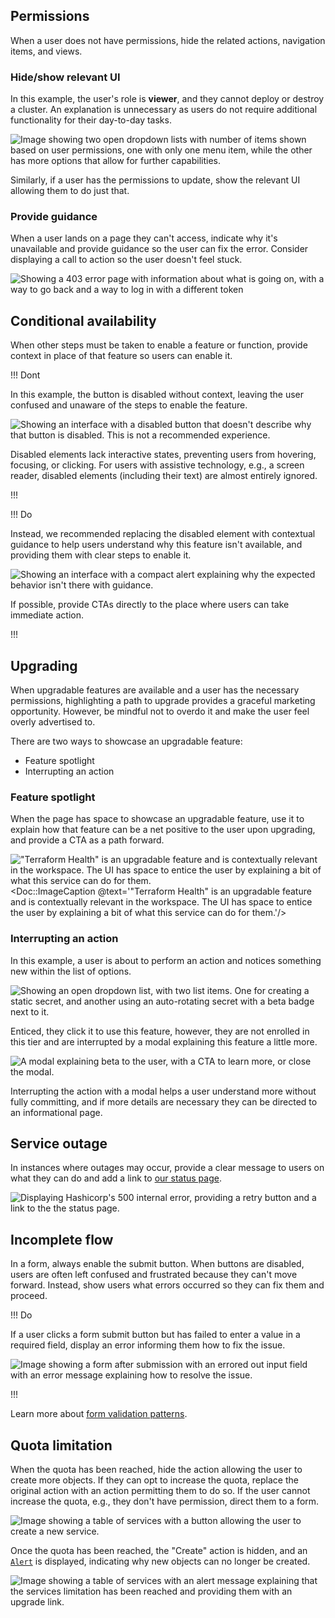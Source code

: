 ## Permissions 

When a user does not have permissions, hide the related actions, navigation items, and views.

### Hide/show relevant UI

In this example, the user's role is **viewer**, and they cannot deploy or destroy a cluster. An explanation is unnecessary as users do not require additional functionality for their day-to-day tasks.

![Image showing two open dropdown lists with number of items shown based on user permissions, one with only one menu item, while the other has more options that allow for further capabilities.](/assets/patterns/disabled-patterns/permissions-example.png)

Similarly, if a user has the permissions to update, show the relevant UI allowing them to do just that.


### Provide guidance

When a user lands on a page they can't access, indicate why it's unavailable and provide guidance so the user can fix the error. Consider displaying a call to action so the user doesn't feel stuck.

![Showing a 403 error page with information about what is going on, with a way to go back and a way to log in with a different token](/assets/patterns/disabled-patterns/permissions-example-3.png)

## Conditional availability

When other steps must be taken to enable a feature or function, provide context in place of that feature so users can enable it.

!!! Dont

In this example, the button is disabled without context, leaving the user confused and unaware of the steps to enable the feature.

![Showing an interface with a disabled button that doesn't describe why that button is disabled. This is not a recommended experience.](/assets/patterns/disabled-patterns/conditional-availability-example-disabled.png)

Disabled elements lack interactive states, preventing users from hovering, focusing, or clicking. For users with assistive technology, e.g., a screen reader, disabled elements (including their text) are almost entirely ignored.

!!!


!!! Do

Instead, we recommended replacing the disabled element with contextual guidance to help users understand why this feature isn't available, and providing them with clear steps to enable it.

![Showing an interface with a compact alert explaining why the expected behavior isn't there with guidance.](/assets/patterns/disabled-patterns/conditional-availability-example-explanation.png)

If possible, provide CTAs directly to the place where users can take immediate action.

!!!


## Upgrading

When upgradable features are available and a user has the necessary permissions, highlighting a path to upgrade provides a graceful marketing opportunity. However, be mindful not to overdo it and make the user feel overly advertised to.

There are two ways to showcase an upgradable feature:

- Feature spotlight
- Interrupting an action

### Feature spotlight

When the page has space to showcase an upgradable feature, use it to explain how that feature can be a net positive to the user upon upgrading, and provide a CTA as a path forward.

!["Terraform Health" is an upgradable feature and is contextually relevant in the workspace. The UI has space to entice the user by explaining a bit of what this service can do for them.](/assets/patterns/disabled-patterns/upgrade-inline-example.png)
<Doc::ImageCaption @text='"Terraform Health" is an upgradable feature and is contextually relevant in the workspace. The UI has space to entice the user by explaining a bit of what this service can do for them.'/>

### Interrupting an action

In this example, a user is about to perform an action and notices something new within the list of options. 

![Showing an open dropdown list, with two list items. One for creating a static secret, and another using an auto-rotating secret with a beta badge next to it.](/assets/patterns/disabled-patterns/upgrade-modal-example-1.png)

Enticed, they click it to use this feature, however, they are not enrolled in this tier and are interrupted by a modal explaining this feature a little more.

![A modal explaining beta to the user, with a CTA to learn more, or close the modal.](/assets/patterns/disabled-patterns/upgrade-modal-example-2.png)

Interrupting the action with a modal helps a user understand more without fully committing, and if more details are necessary they can be directed to an informational page.


## Service outage

In instances where outages may occur, provide a clear message to users on what they can do and add a link to [our status page](https://status.hashicorp.com/).

![Displaying Hashicorp's 500 internal error, providing a retry button and a link to the the status page.](/assets/patterns/disabled-patterns/service-outage-example.png)

## Incomplete flow

In a form, always enable the submit button. When buttons are disabled, users are often left confused and frustrated because they can't move forward. Instead, show users what errors occurred so they can fix them and proceed. 

!!! Do

If a user clicks a form submit button but has failed to enter a value in a required field, display an error informing them how to fix the issue.

![Image showing a form after submission with an errored out input field with an error message explaining how to resolve the issue.](/assets/patterns/disabled-patterns/incomplete-flow-example.png)

!!!

Learn more about [form validation patterns](/patterns/form-patterns?tab=validation).

## Quota limitation

When the quota has been reached, hide the action allowing the user to create more objects. If they can opt to increase the quota, replace the original action with an action permitting them to do so. If the user cannot increase the quota, e.g., they don't have permission, direct them to a form.

![Image showing a table of services with a button allowing the user to create a new service.](/assets/patterns/disabled-patterns/create-new-limitation-example.png)

Once the quota has been reached, the "Create" action is hidden, and an [`Alert`](https://helios.hashicorp.design/components/alert) is displayed, indicating why new objects can no longer be created.

![Image showing a table of services with an alert message explaining that the services limitation has been reached and providing them with an upgrade link.](/assets/patterns/disabled-patterns/create-new-limitation-reached-example.png)